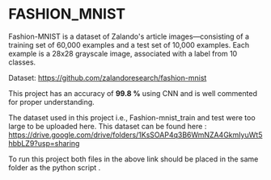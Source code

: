 # FASHION_MNIST
Fashion-MNIST is a dataset of Zalando's article images—consisting of a training set of 60,000 examples and a test set of 10,000 examples. Each example is a 28x28 grayscale image, associated with a label from 10 classes. 

Dataset: https://github.com/zalandoresearch/fashion-mnist

This project has an accuracy of **99.8 %** using CNN and is well commented for proper understanding.

The dataset used in this project i.e., Fashion-mnist_train and test were too large to be uploaded here. This dataset can be found here : https://drive.google.com/drive/folders/1KsSOAP4q3B6WmNZA4GkmIyuWt5hbbLZ9?usp=sharing

To run this project both files in the above link should be placed in the same folder as the python script .


